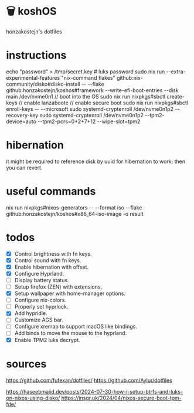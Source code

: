 # 🗑️ koshOS
honzakostejn's dotfiles

# instructions
echo "password" > /tmp/secret.key # luks password
sudo nix run --extra-experimental-features "nix-command flakes" github:nix-community/disko#disko-install -- --flake github:honzakostejn/koshos#framework --write-efi-boot-entries --disk main /dev/nvme0n1
// boot into the OS
sudo nix run nixpkgs#sbctl create-keys
// enable lanzaboote
// enable secure boot
sudo nix run nixpkgs#sbctl enroll-keys -- --microsoft
sudo systemd-cryptenroll /dev/nvme0n1p2 --recovery-key
sudo systemd-cryptenroll /dev/nvme0n1p2 --tpm2-device=auto --tpm2-pcrs=0+2+7+12 --wipe-slot=tpm2

# hibernation
it might be required to reference disk by uuid for hibernation to work; then you can revert.

# useful commands
nix run nixpkgs#nixos-generators -- --format iso --flake github:honzakostejn/koshos#x86_64-iso-image -o result

# todos
- [x] Control brightness with fn keys.
- [x] Control sound with fn keys.
- [x] Enable hibernation with offset.
- [x] Configure Hyprland.
- [ ] Display battery status.
- [ ] Setup firefox (ZEN) with extensions.
- [x] Setup wallpaper with home-manager options.
- [ ] Configure nix-colors.
- [ ] Properly set hyprlock.
- [x] Add hypridle.
- [ ] Customize AGS bar.
- [ ] Configure xremap to support macOS like bindings.
- [ ] Add binds to move the mouse to the hyprland.
- [x] Enable TPM2 luks decrypt.

# sources
https://github.com/fufexan/dotfiles/
https://github.com/Aylur/dotfiles

https://haseebmajid.dev/posts/2024-07-30-how-i-setup-btrfs-and-luks-on-nixos-using-disko/
https://jnsgr.uk/2024/04/nixos-secure-boot-tpm-fde/
